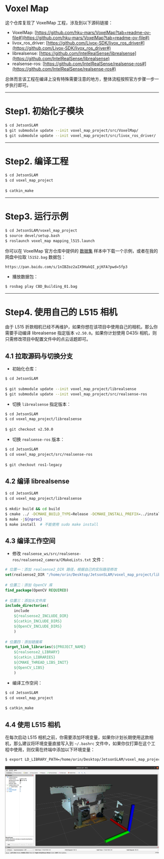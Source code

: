 # Voxel Map

这个仓库复现了 VoxelMap 工程，涉及到以下源码链接：

* VoxelMap: [https://github.com/hku-mars/VoxelMap?tab=readme-ov-file#](https://github.com/hku-mars/VoxelMap?tab=readme-ov-file#)
* livox_ros_driver: [https://github.com/Livox-SDK/livox_ros_driver#](https://github.com/Livox-SDK/livox_ros_driver#)
* librealsense: [https://github.com/IntelRealSense/librealsense](https://github.com/IntelRealSense/librealsense)
* realsense-ros: [https://github.com/IntelRealSense/realsense-ros#](https://github.com/IntelRealSense/realsense-ros#)

总体而言该工程在编译上没有特殊需要注意的地方，整体流程按照官方步骤一步一步执行即可。

----
# Step1. 初始化子模块

```bash
$ cd JetsonSLAM
$ git submodule update --init voxel_map_project/src/VoxelMap/
$ git submodule update --init voxel_map_project/src/livox_ros_driver/
```

----
# Step2. 编译工程

```bash
$ cd JetsonSLAM
$ cd voxel_map_project

$ catkin_make
```

----
# Step3. 运行示例

```bash
$ cd JetsonSLAM/voxel_map_project
$ source devel/setup.bash 
$ roslaunch voxel_map mapping_l515.launch 
```

你可以在 VoxelMap 官方仓库中提供的 [数据集](https://connecthkuhk-my.sharepoint.com/personal/ycj1_connect_hku_hk/_layouts/15/onedrive.aspx?id=%2Fpersonal%2Fycj1%5Fconnect%5Fhku%5Fhk%2FDocuments%2FL515%5Fdataset&ga=1) 样本中下载一个示例，或者在我的网盘中拉取 `l5152.bag` 数据包：

```bash
https://pan.baidu.com/s/1nIBZoz2aIX9HakQI_pjKFA?pwd=5fp3
```

* 播放数据包：

```bash
$ rosbag play CBD_Building_01.bag
```

---
# Step4. 使用自己的 L515 相机

由于 L515 折款相机已经不再维护，如果你想在该项目中使用自己的相机，那么你需要手动编译 librealsense 指定版本 `v2.50.0`。如果你计划使用 D435i 相机，则只需修改项目中配置文件中的点云话题即可。

## 4.1 拉取源码与切换分支
* 初始化仓库：
```bash
$ cd JetsonSLAM

$ git submodule update --init voxel_map_project/librealsense
$ git submodule update --init voxel_map_project/src/realsense-ros
```

* 切换 `librealsense` 指定版本：

```bash
$ cd JetsonSLAM
$ cd voxel_map_project/librealsense

$ git checkout v2.50.0
```

* 切换 `realsense-ros` 版本：

```bash
$ cd JetsonSLAM
$ cd voxel_map_project/src/realsense-ros

$ git checkout ros1-legacy
```

## 4.2 编译 librealsense

```bash
$ cd JetsonSLAM
$ cd voxel_map_project/librealsense

$ mkdir build && cd build
$ cmake ../ -DCMAKE_BUILD_TYPE=Release -DCMAKE_INSTALL_PREFIX=../install
$ make -j${nproc}
$ make install  # 不能使用 sudo make install
```

## 4.3 编译工作空间

* 修改 `realsense_ws/src/realsense-ros/realsense2_camera/CMakeLists.txt` 文件：

```cmake
# 位置一：添加 realsense2_DIR 路径，根据自己的实际路径修改
set(realsense2_DIR "/home/orin/Desktop/JetsonSLAM/voxel_map_project/librealsense/install/lib/cmake/realsense2")

# 位置二：添加 OpenCV 库
find_package(OpenCV REQUIRED)

# 位置三：添加头文件库
include_directories(
    include
    ${realsense2_INCLUDE_DIR}
    ${catkin_INCLUDE_DIRS}
    ${OpenCV_INCLUDE_DIRS}
    )

# 位置四：添加链接库
target_link_libraries(${PROJECT_NAME}
    ${realsense2_LIBRARY}
    ${catkin_LIBRARIES}
    ${CMAKE_THREAD_LIBS_INIT}
    ${OpenCV_LIBS}
    )
```

* 编译工作空间：

```bash
$ cd JetsonSLAM
$ cd voxel_map_project

$ catkin_make
```

## 4.4 使用 L515 相机

在每次启动 L515 相机之前，你需要添加环境变量，如果你计划长期使用这款相机，那么建议将环境变量直接写入到 `~/.bashrc` 文件中，如果你仅打算在这个工程中使用，则仅需在终端中添加以下环境变量：

```bash
$ export LD_LIBRARY_PATH=/home/orin/Desktop/JetsonSLAM/voxel_map_project/librealsense/install/lib:$LD_LIBRARY_PATH
```

![l515](l515.png)